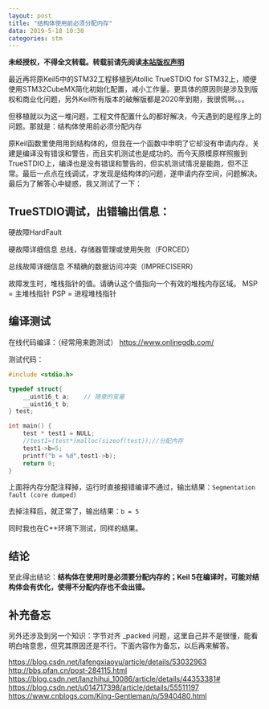 ```yaml
---
layout: post
title: "结构体使用前必须分配内存"
data: 2019-5-18 10:30
categories: stm
---
```


**未经授权，不得全文转载。转载前请先阅读[本站版权声明](https://lonlypan.com/archivers/版权声明)**

最近再将原Keil5中的STM32工程移植到Atollic TrueSTDIO for STM32上，顺便使用STM32CubeMX简化初始化配置，减小工作量。更具体的原因则是涉及到版权和商业化问题，另外Keil所有版本的破解版都是2020年到期，我很慌啊。。。

但移植就以为这一堆问题，工程文件配置什么的都好解决，今天遇到的是程序上的问题。那就是：结构体使用前必须分配内存

原Keil函数里使用用到结构体的，但我在一个函数中申明了它却没有申请内存，关建是编译没有错误和警告，而且实机测试也是成功的。而今天原模原样照搬到TrueSTDIO上，编译也是没有错误和警告的，但实机测试情况是能跑，但不正常。最后一点点在线调试，才发现是结构体的问题，遂申请内存空间，问题解决。最后为了解答心中疑惑，我又测试了一下：

## TrueSTDIO调试，出错输出信息：

硬故障HardFault

硬故障详细信息
总线，存储器管理或使用失败（FORCED）

总线故障详细信息
 不精确的数据访问冲突（IMPRECISERR）

故障发生时，堆栈指针的值。请确认这个值指向一个有效的堆栈内存区域。
MSP = 主堆栈指针
PSP = 进程堆栈指针

## 编译测试

在线代码编译：（经常用来跑测试）
https://www.onlinegdb.com/

测试代码：
```c
#include <stdio.h>

typedef struct{
	__uint16_t a;    // 随意的变量
	__uint16_t b;
} test;

int main() {
    test * test1 = NULL; 
    //test1=(test*)malloc(sizeof(test));//分配内存
    test1->b=5; 
    printf("b = %d",test1->b); 
    return 0;
}
```
上面将内存分配注释掉，运行时直接报错编译不通过，输出结果：`Segmentation fault (core dumped)`

去掉注释后，就正常了，输出结果：`b = 5`

同时我也在C++环境下测试，同样的结果。

## 结论

至此得出结论：**结构体在使用时是必须要分配内存的；Keil 5在编译时，可能对结构体会有优化，使得不分配内存也不会出错。**

## 补充备忘

另外还涉及到另一个知识：字节对齐 \_packed 问题，这里自己并不是很懂，能看明白啥意思，但究其原因还是不行。下面内容作为备忘，以后再来解答。

https://blog.csdn.net/lafengxiaoyu/article/details/53032963   
http://bbs.pfan.cn/post-284115.html   
https://blog.csdn.net/lanzhihui_10086/article/details/44353381#   https://blog.csdn.net/u014717398/article/details/55511197    
https://www.cnblogs.com/King-Gentleman/p/5940480.html   

